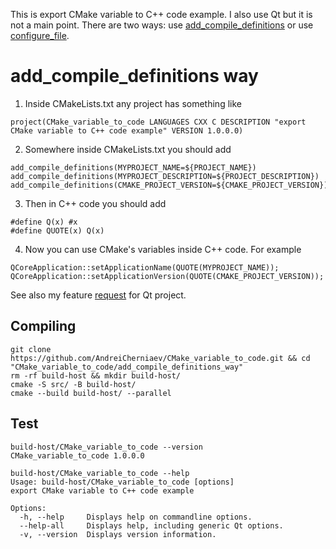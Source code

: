 This is export CMake variable to C++ code example. I also use Qt but it is not a main point. There are two ways: use [add_compile_definitions](https://cmake.org/cmake/help/latest/command/add_compile_definitions.html) or use [configure_file](https://cmake.org/cmake/help/latest/guide/tutorial/A%20Basic%20Starting%20Point.html#exercise-3-adding-a-version-number-and-configured-header-file).
# add_compile_definitions way
1. Inside CMakeLists.txt any project has something like
```
project(CMake_variable_to_code LANGUAGES CXX C DESCRIPTION "export CMake variable to C++ code example" VERSION 1.0.0.0)
```
2. Somewhere inside CMakeLists.txt you should add
```
add_compile_definitions(MYPROJECT_NAME=${PROJECT_NAME})
add_compile_definitions(MYPROJECT_DESCRIPTION=${PROJECT_DESCRIPTION})
add_compile_definitions(CMAKE_PROJECT_VERSION=${CMAKE_PROJECT_VERSION})
```

3. Then in C++ code you should add
```
#define Q(x) #x
#define QUOTE(x) Q(x)
```

4. Now you can use CMake's variables inside C++ code. For example
```
QCoreApplication::setApplicationName(QUOTE(MYPROJECT_NAME));
QCoreApplication::setApplicationVersion(QUOTE(CMAKE_PROJECT_VERSION));
```

See also my feature [request](https://bugreports.qt.io/browse/QTBUG-123649) for Qt project.

## Compiling
```
git clone https://github.com/AndreiCherniaev/CMake_variable_to_code.git && cd "CMake_variable_to_code/add_compile_definitions_way"
rm -rf build-host && mkdir build-host/
cmake -S src/ -B build-host/
cmake --build build-host/ --parallel
```

## Test
```
build-host/CMake_variable_to_code --version
CMake_variable_to_code 1.0.0.0
```
```
build-host/CMake_variable_to_code --help
Usage: build-host/CMake_variable_to_code [options]
export CMake variable to C++ code example

Options:
  -h, --help     Displays help on commandline options.
  --help-all     Displays help, including generic Qt options.
  -v, --version  Displays version information.
```
